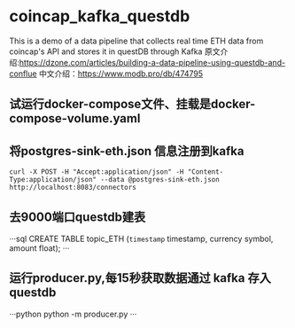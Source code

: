 # coincap_kafka_questdb
This is a demo of a data pipeline that collects real time ETH data from coincap's API and stores it in questDB through Kafka
原文介绍:https://dzone.com/articles/building-a-data-pipeline-using-questdb-and-conflue
中文介绍：https://www.modb.pro/db/474795


## 试运行docker-compose文件、挂载是docker-compose-volume.yaml

## 将postgres-sink-eth.json 信息注册到kafka
```shell
curl -X POST -H "Accept:application/json" -H "Content-Type:application/json" --data @postgres-sink-eth.json http://localhost:8083/connectors
```

## 去9000端口questdb建表
···sql
CREATE TABLE topic_ETH (`timestamp` timestamp, currency symbol, amount float);
···

## 运行producer.py,每15秒获取数据通过 kafka 存入questdb
···python
python -m producer.py
···
